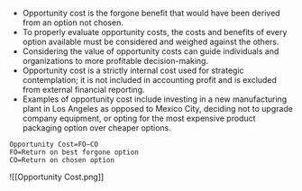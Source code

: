 -   Opportunity cost is the forgone benefit that would have been derived from an option not chosen.
-   To properly evaluate opportunity costs, the costs and benefits of every option available must be considered and weighed against the others.
-   Considering the value of opportunity costs can guide individuals and organizations to more profitable decision-making.
-   Opportunity cost is a strictly internal cost used for strategic contemplation; it is not included in accounting profit and is excluded from external financial reporting.
-   Examples of opportunity cost include investing in a new manufacturing plant in Los Angeles as opposed to Mexico City, deciding not to upgrade company equipment, or opting for the most expensive product packaging option over cheaper options.

```
Opportunity Cost=FO−CO
FO=Return on best forgone option
CO=Return on chosen option​
```
![[Opportunity Cost.png]]